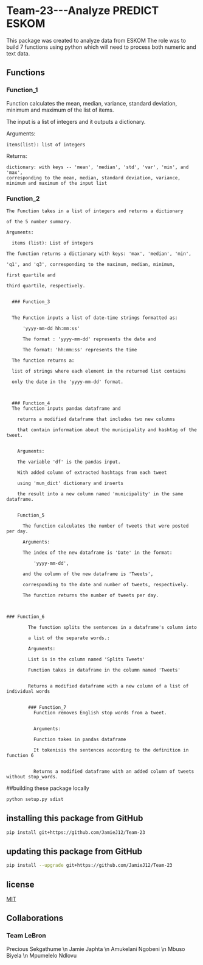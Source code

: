 # Team-23---Analyze PREDICT ESKOM
This package was created to analyze data from ESKOM
The role was to build 7 functions using python which will need to process both numeric and text data.

## Functions
 ### Function_1
  Function calculates the mean, median, variance, standard deviation,
  minimum and maximum of the list of items.

  The input is a list of integers and it outputs a dictionary.

  Arguments:

    items(list): list of integers

  Returns:

    dictionary: with keys -- 'mean', 'median', 'std', 'var', 'min', and 'max',
    corresponding to the mean, median, standard deviation, variance,
    minimum and maximum of the input list


  ### Function_2

    The Function takes in a list of integers and returns a dictionary

    of the 5 number summary.

    Arguments:

      items (list): List of integers

    The function returns a dictionary with keys: 'max', 'median', 'min',

    'q1', and 'q3', corresponding to the maximum, median, minimum,

    first quartile and

    third quartile, respectively.


      ### Function_3


      The Function inputs a list of date-time strings formatted as:

          'yyyy-mm-dd hh:mm:ss'

          The format : 'yyyy-mm-dd' represents the date and

          The format: 'hh:mm:ss' represents the time

      The function returns a:

      list of strings where each element in the returned list contains

      only the date in the 'yyyy-mm-dd' format.



      ### Function_4
      The function inputs pandas dataframe and

        returns a modified dataframe that includes two new columns

        that contain information about the municipality and hashtag of the tweet.


        Arguments:

        The variable 'df' is the pandas input.

        With added column of extracted hashtags from each tweet

        using 'mun_dict' dictionary and inserts

        the result into a new column named 'municipality' in the same dataframe.


        Function_5

          The function calculates the number of tweets that were posted per day.

          Arguments:

          The index of the new dataframe is 'Date' in the format:

              'yyyy-mm-dd',

          and the column of the new dataframe is 'Tweets',

          corresponding to the date and number of tweets, respectively.

          The function returns the number of tweets per day.



    ### Function_6

            The function splits the sentences in a dataframe's column into

            a list of the separate words.:

            Arguments:

            List is in the column named 'Splits Tweets'

            Function takes in dataframe in the column named 'Tweets'


            Returns a modified dataframe with a new column of a list of individual words


            ### Function_7
              Function removes English stop words from a tweet.


              Arguments:

              Function takes in pandas dataframe

              It tokenisis the sentences according to the definition in function 6


              Returns a modified dataframe with an added column of tweets without stop_words.




##building these package locally
```bash
python setup.py sdist
```

## installing this package from GitHub
```bash
pip install git+https://github.com/JamieJ12/Team-23
```
## updating this package from GitHub
```bash
pip install --upgrade git+https://github.com/JamieJ12/Team-23
```
## license
[MIT](https://choosealicense.com/licenses/mit/)

## Collaborations
### Team LeBron
Precious Sekgathume \n
Jamie Japhta \n
Amukelani Ngobeni \n
Mbuso Biyela \n
Mpumelelo Ndlovu
